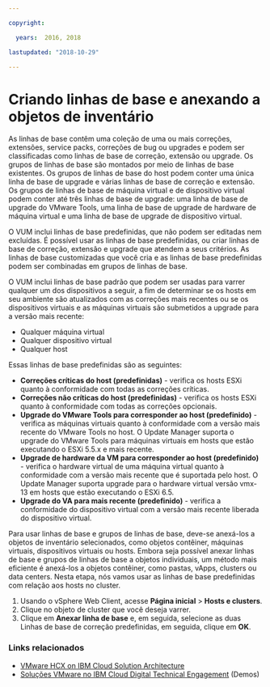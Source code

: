 ```yaml
---

copyright:

  years:  2016, 2018

lastupdated: "2018-10-29"

---
```


# Criando linhas de base e anexando a objetos de inventário

As linhas de base contêm uma coleção de uma ou mais correções, extensões, service packs, correções de bug ou upgrades e podem ser classificadas como linhas de base de correção, extensão ou upgrade. Os grupos de linhas de base são montados por meio de linhas de base existentes. Os grupos de linhas de base do host podem conter uma única linha de base de upgrade e várias linhas de base de correção e extensão. Os grupos de linhas de base de máquina virtual e de dispositivo virtual podem conter até três linhas de base de upgrade: uma linha de base de upgrade do VMware Tools, uma linha de base de upgrade de hardware de máquina virtual e uma linha de base de upgrade de dispositivo virtual.

O VUM inclui linhas de base predefinidas, que não podem ser editadas nem excluídas. É possível usar as linhas de base predefinidas, ou criar linhas de base de correção, extensão e upgrade que atendem a seus critérios. As linhas de base customizadas que você cria e as linhas de base predefinidas podem ser combinadas em grupos de linhas de base.

O VUM inclui linhas de base padrão que podem ser usadas para varrer qualquer um dos dispositivos a seguir, a fim de determinar se os hosts em seu ambiente são atualizados com as correções mais recentes ou se os dispositivos virtuais e as máquinas virtuais são submetidos a upgrade para a versão mais recente:
* Qualquer máquina virtual
* Qualquer dispositivo virtual
* Qualquer host

Essas linhas de base predefinidas são as seguintes:
* **Correções críticas do host (predefinidas)** - verifica os hosts ESXi quanto à conformidade com todas as correções críticas.
* **Correções não críticas do host (predefinidas)** - verifica os hosts ESXi quanto à conformidade com todas as correções opcionais.
* **Upgrade do VMware Tools para corresponder ao host (predefinido)** - verifica as máquinas virtuais quanto à conformidade com a versão mais recente do VMware Tools no host. O Update Manager suporta o upgrade do VMware Tools para máquinas virtuais em hosts que estão executando o ESXi 5.5.x e mais recente.
* **Upgrade de hardware da VM para corresponder ao host (predefinido)** - verifica o hardware virtual de uma máquina virtual quanto à conformidade com a versão mais recente que é suportada pelo host. O Update Manager suporta upgrade para o hardware virtual versão vmx-13 em hosts que estão executando o ESXi 6.5.
* **Upgrade do VA para mais recente (predefinido)** - verifica a conformidade do dispositivo virtual com a versão mais recente liberada do dispositivo virtual.

Para usar linhas de base e grupos de linhas de base, deve-se anexá-los a objetos de inventário selecionados, como objetos contêiner, máquinas virtuais, dispositivos virtuais ou hosts. Embora seja possível anexar linhas de base e grupos de linhas de base a objetos individuais, um método mais eficiente é anexá-los a objetos contêiner, como pastas, vApps, clusters ou data centers. Nesta etapa, nós vamos usar as linhas de base predefinidas com relação aos hosts no cluster.

1. Usando o vSphere Web Client, acesse **Página inicial** > **Hosts e clusters**.
2. Clique no objeto de cluster que você deseja varrer.
3. Clique em **Anexar linha de base** e, em seguida, selecione as duas Linhas de base de correção predefinidas, em seguida, clique em **OK**.

### Links relacionados

* [VMware HCX on IBM Cloud Solution Architecture](https://www.ibm.com/cloud/garage/files/HCX_Architecture_Design.pdf)
* [Soluções VMware no IBM Cloud Digital Technical Engagement](https://ibm-dte.mybluemix.net/ibm-vmware) (Demos)
